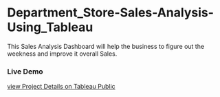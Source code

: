 # Department_Store-Sales-Analysis-Using_Tableau
This Sales Analysis Dashboard will help the business to figure out the weekness and improve it overall Sales. 

### Live Demo 
[view Project Details on Tableau Public](https://public.tableau.com/views/SalesAnalysis_16558440332670/Sales_Dashboard?:language=en-US&:display_count=n&:origin=viz_share_link)




